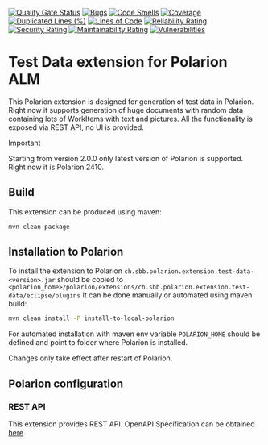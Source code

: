 [![Quality Gate Status](https://sonarcloud.io/api/project_badges/measure?project=SchweizerischeBundesbahnen_ch.sbb.polarion.extension.test-data&metric=alert_status)](https://sonarcloud.io/summary/new_code?id=SchweizerischeBundesbahnen_ch.sbb.polarion.extension.test-data)
[![Bugs](https://sonarcloud.io/api/project_badges/measure?project=SchweizerischeBundesbahnen_ch.sbb.polarion.extension.test-data&metric=bugs)](https://sonarcloud.io/summary/new_code?id=SchweizerischeBundesbahnen_ch.sbb.polarion.extension.test-data)
[![Code Smells](https://sonarcloud.io/api/project_badges/measure?project=SchweizerischeBundesbahnen_ch.sbb.polarion.extension.test-data&metric=code_smells)](https://sonarcloud.io/summary/new_code?id=SchweizerischeBundesbahnen_ch.sbb.polarion.extension.test-data)
[![Coverage](https://sonarcloud.io/api/project_badges/measure?project=SchweizerischeBundesbahnen_ch.sbb.polarion.extension.test-data&metric=coverage)](https://sonarcloud.io/summary/new_code?id=SchweizerischeBundesbahnen_ch.sbb.polarion.extension.test-data)
[![Duplicated Lines (%)](https://sonarcloud.io/api/project_badges/measure?project=SchweizerischeBundesbahnen_ch.sbb.polarion.extension.test-data&metric=duplicated_lines_density)](https://sonarcloud.io/summary/new_code?id=SchweizerischeBundesbahnen_ch.sbb.polarion.extension.test-data)
[![Lines of Code](https://sonarcloud.io/api/project_badges/measure?project=SchweizerischeBundesbahnen_ch.sbb.polarion.extension.test-data&metric=ncloc)](https://sonarcloud.io/summary/new_code?id=SchweizerischeBundesbahnen_ch.sbb.polarion.extension.test-data)
[![Reliability Rating](https://sonarcloud.io/api/project_badges/measure?project=SchweizerischeBundesbahnen_ch.sbb.polarion.extension.test-data&metric=reliability_rating)](https://sonarcloud.io/summary/new_code?id=SchweizerischeBundesbahnen_ch.sbb.polarion.extension.test-data)
[![Security Rating](https://sonarcloud.io/api/project_badges/measure?project=SchweizerischeBundesbahnen_ch.sbb.polarion.extension.test-data&metric=security_rating)](https://sonarcloud.io/summary/new_code?id=SchweizerischeBundesbahnen_ch.sbb.polarion.extension.test-data)
[![Maintainability Rating](https://sonarcloud.io/api/project_badges/measure?project=SchweizerischeBundesbahnen_ch.sbb.polarion.extension.test-data&metric=sqale_rating)](https://sonarcloud.io/summary/new_code?id=SchweizerischeBundesbahnen_ch.sbb.polarion.extension.test-data)
[![Vulnerabilities](https://sonarcloud.io/api/project_badges/measure?project=SchweizerischeBundesbahnen_ch.sbb.polarion.extension.test-data&metric=vulnerabilities)](https://sonarcloud.io/summary/new_code?id=SchweizerischeBundesbahnen_ch.sbb.polarion.extension.test-data)

# Test Data extension for Polarion ALM

This Polarion extension is designed for generation of test data in Polarion.
Right now it supports generation of huge documents with random data containing lots of WorkItems with text and pictures.
All the functionality is exposed via REST API, no UI is provided.

> [!IMPORTANT]
> Starting from version 2.0.0 only latest version of Polarion is supported.
> Right now it is Polarion 2410.

## Build

This extension can be produced using maven:
```bash
mvn clean package
```

## Installation to Polarion

To install the extension to Polarion `ch.sbb.polarion.extension.test-data-<version>.jar`
should be copied to `<polarion_home>/polarion/extensions/ch.sbb.polarion.extension.test-data/eclipse/plugins`
It can be done manually or automated using maven build:
```bash
mvn clean install -P install-to-local-polarion
```
For automated installation with maven env variable `POLARION_HOME` should be defined and point to folder where Polarion is installed.

Changes only take effect after restart of Polarion.

## Polarion configuration

### REST API

This extension provides REST API. OpenAPI Specification can be obtained [here](docs/openapi.json).
